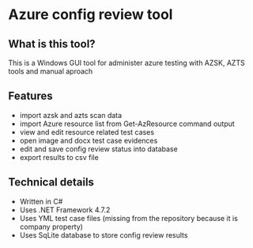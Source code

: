 # Azure config review tool
## What is this tool?
This is a Windows GUI tool for administer azure testing with AZSK, AZTS tools and manual aproach
## Features
* import azsk and azts scan data
* import Azure resource list from Get-AzResource command output
* view and edit resource related test cases
* open image and docx test case evidences
* edit and save config review status into database
* export results to csv file
## Technical details
* Written in C#
* Uses .NET Framework 4.7.2
* Uses YML test case files (missing from the repository because it is company property)
* Uses SqLite database to store config review results
